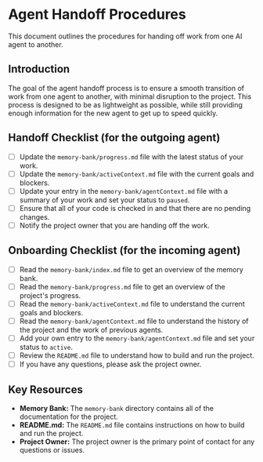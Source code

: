 # Agent Handoff Procedures

This document outlines the procedures for handing off work from one AI agent to another.

## Introduction

The goal of the agent handoff process is to ensure a smooth transition of work from one agent to another, with minimal disruption to the project. This process is designed to be as lightweight as possible, while still providing enough information for the new agent to get up to speed quickly.

## Handoff Checklist (for the outgoing agent)

- [ ] Update the `memory-bank/progress.md` file with the latest status of your work.
- [ ] Update the `memory-bank/activeContext.md` file with the current goals and blockers.
- [ ] Update your entry in the `memory-bank/agentContext.md` file with a summary of your work and set your status to `paused`.
- [ ] Ensure that all of your code is checked in and that there are no pending changes.
- [ ] Notify the project owner that you are handing off the work.

## Onboarding Checklist (for the incoming agent)

- [ ] Read the `memory-bank/index.md` file to get an overview of the memory bank.
- [ ] Read the `memory-bank/progress.md` file to get an overview of the project's progress.
- [ ] Read the `memory-bank/activeContext.md` file to understand the current goals and blockers.
- [ ] Read the `memory-bank/agentContext.md` file to understand the history of the project and the work of previous agents.
- [ ] Add your own entry to the `memory-bank/agentContext.md` file and set your status to `active`.
- [ ] Review the `README.md` file to understand how to build and run the project.
- [ ] If you have any questions, please ask the project owner.

## Key Resources

- **Memory Bank:** The `memory-bank` directory contains all of the documentation for the project.
- **README.md:** The `README.md` file contains instructions on how to build and run the project.
- **Project Owner:** The project owner is the primary point of contact for any questions or issues.
